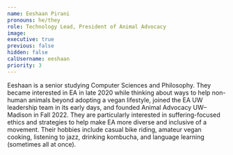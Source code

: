 ```yaml
---
name: Eeshaan Pirani
pronouns: he/they
role: Technology Lead, President of Animal Advocacy
image:
executive: true
previous: false
hidden: false
calUsername: eeshaan
priority: 3
---
```


Eeshaan is a senior studying Computer Sciences and Philosophy. They became interested in EA in late 2020 while thinking about ways to help non-human animals beyond adopting a vegan lifestyle, joined the EA UW leadership team in its early days, and founded Animal Advocacy UW–Madison in Fall 2022. They are particularly interested in suffering-focused ethics and strategies to help make EA more diverse and inclusive of a movement. Their hobbies include casual bike riding, amateur vegan cooking, listening to jazz, drinking kombucha, and language learning (sometimes all at once).
